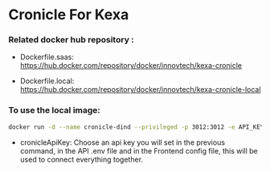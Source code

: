 # Cronicle For Kexa

### Related docker hub repository :

- Dockerfile.saas: https://hub.docker.com/repository/docker/innovtech/kexa-cronicle

- Dockerfile.local: https://hub.docker.com/repository/docker/innovtech/kexa-cronicle-local

### To use the local image:

```bash
docker run -d --name cronicle-dind --privileged -p 3012:3012 -e API_KEY="cronicleApiKey" innovtech/kexa-cronicle-local:latest
```
- cronicleApiKey: Choose an api key you will set in the previous command, in the API .env file and in the Frontend config file, this will be used to connect everything together.